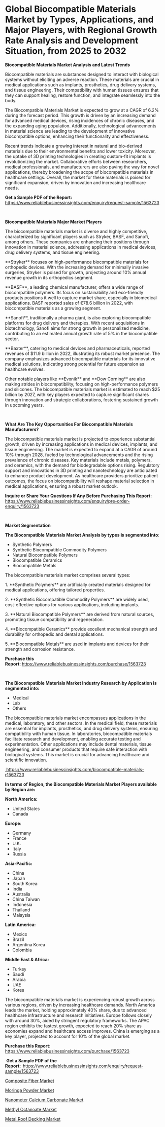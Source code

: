 <p><h1>Global Biocompatible Materials Market by Types, Applications, and Major Players, with Regional Growth Rate Analysis and Development Situation, from 2025 to 2032</h1></p><p><strong>Biocompatible Materials Market Analysis and Latest Trends</strong></p>
<p><p>Biocompatible materials are substances designed to interact with biological systems without eliciting an adverse reaction. These materials are crucial in medical applications such as implants, prosthetics, drug delivery systems, and tissue engineering. Their compatibility with human tissues ensures that they can support healing, restore function, and integrate seamlessly into the body.</p><p>The Biocompatible Materials Market is expected to grow at a CAGR of 6.2% during the forecast period. This growth is driven by an increasing demand for advanced medical devices, rising incidences of chronic diseases, and the expanding aging population. Additionally, technological advancements in material science are leading to the development of innovative biocompatible options, enhancing their functionality and effectiveness.</p><p>Recent trends indicate a growing interest in natural and bio-derived materials due to their environmental benefits and lower toxicity. Moreover, the uptake of 3D printing technologies in creating custom-fit implants is revolutionizing the market. Collaborative efforts between researchers, medical professionals, and manufacturers are also paving the way for novel applications, thereby broadening the scope of biocompatible materials in healthcare settings. Overall, the market for these materials is poised for significant expansion, driven by innovation and increasing healthcare needs.</p></p>
<p><strong>Get a Sample PDF of the Report:&nbsp;</strong> <a href="https://www.reliablebusinessinsights.com/enquiry/request-sample/1563723?utm_campaign=2146&utm_medium=2&utm_source=Github&utm_content=ia&utm_term=30012025&utm_id=biocompatible-materials">https://www.reliablebusinessinsights.com/enquiry/request-sample/1563723</a></p>
<p>&nbsp;</p>
<p><strong>Biocompatible Materials Major Market Players</strong></p>
<p><p>The biocompatible materials market is diverse and highly competitive, characterized by significant players such as Stryker, BASF, and Sanofi, among others. These companies are enhancing their positions through innovation in material science, addressing applications in medical devices, drug delivery systems, and tissue engineering.</p><p>**Stryker** focuses on high-performance biocompatible materials for orthopedic devices. With the increasing demand for minimally invasive surgeries, Stryker is poised for growth, projecting around 10% annual revenue growth in its orthopedics segment.</p><p>**BASF**, a leading chemical manufacturer, offers a wide range of biocompatible polymers. Its focus on sustainability and eco-friendly products positions it well to capture market share, especially in biomedical applications. BASF reported sales of €78.6 billion in 2022, with biocompatible materials as a growing segment.</p><p>**Sanofi**, traditionally a pharma giant, is also exploring biocompatible platforms for drug delivery and therapies. With recent acquisitions in biotechnology, Sanofi aims for strong growth in personalized medicine, contributing to an estimated annual growth rate of 5% in the biocompatible sector.</p><p>**Baxter**, catering to medical devices and pharmaceuticals, reported revenues of $11.9 billion in 2022, illustrating its robust market presence. The company emphasizes advanced biocompatible materials for its innovative medical solutions, indicating strong potential for future expansion as healthcare evolves.</p><p>Other notable players like **Evonik** and **Dow Corning** are also making strides in biocompatibility, focusing on high-performance polymers and silicones. The biocompatible materials market is estimated to reach $25 billion by 2027, with key players expected to capture significant shares through innovation and strategic collaborations, fostering sustained growth in upcoming years.</p></p>
<p>&nbsp;</p>
<p><strong>What Are The Key Opportunities For Biocompatible Materials Manufacturers?</strong></p>
<p><p>The biocompatible materials market is projected to experience substantial growth, driven by increasing applications in medical devices, implants, and tissue engineering. The market is expected to expand at a CAGR of around 10% through 2028, fueled by technological advancements and the rising prevalence of chronic diseases. Key materials include metals, polymers, and ceramics, with the demand for biodegradable options rising. Regulatory support and innovations in 3D printing and nanotechnology are anticipated to enhance product development. As healthcare providers prioritize patient outcomes, the focus on biocompatibility will reshape material selection in medical applications, ensuring a robust market outlook.</p></p>
<p><strong>Inquire or Share Your Questions If Any Before Purchasing This Report:</strong> <a href="https://www.reliablebusinessinsights.com/enquiry/pre-order-enquiry/1563723?utm_campaign=2146&utm_medium=2&utm_source=Github&utm_content=ia&utm_term=30012025&utm_id=biocompatible-materials">https://www.reliablebusinessinsights.com/enquiry/pre-order-enquiry/1563723</a></p>
<p>&nbsp;</p>
<p><strong>Market Segmentation</strong></p>
<p><strong>The Biocompatible Materials Market Analysis by types is segmented into:</strong></p>
<p><ul><li>Synthetic Polymers</li><li>Synthetic Biocompatible Commodity Polymers</li><li>Natural Biocompatible Polymers</li><li>Biocompatible Ceramics</li><li>Biocompatible Metals</li></ul></p>
<p><p>The biocompatible materials market comprises several types: </p><p>1. **Synthetic Polymers** are artificially created materials designed for medical applications, offering tailored properties. </p><p>2. **Synthetic Biocompatible Commodity Polymers** are widely used, cost-effective options for various applications, including implants. </p><p>3. **Natural Biocompatible Polymers** are derived from natural sources, promoting tissue compatibility and regeneration. </p><p>4. **Biocompatible Ceramics** provide excellent mechanical strength and durability for orthopedic and dental applications. </p><p>5. **Biocompatible Metals** are used in implants and devices for their strength and corrosion resistance.</p></p>
<p><strong>Purchase this Report:&nbsp;</strong><a href="https://www.reliablebusinessinsights.com/purchase/1563723?utm_campaign=2146&utm_medium=2&utm_source=Github&utm_content=ia&utm_term=30012025&utm_id=biocompatible-materials">https://www.reliablebusinessinsights.com/purchase/1563723</a></p>
<p>&nbsp;</p>
<p><strong>The Biocompatible Materials Market Industry Research by Application is segmented into:</strong></p>
<p><ul><li>Medical</li><li>Lab</li><li>Others</li></ul></p>
<p><p>The biocompatible materials market encompasses applications in the medical, laboratory, and other sectors. In the medical field, these materials are essential for implants, prosthetics, and drug delivery systems, ensuring compatibility with human tissue. In laboratories, biocompatible materials facilitate research and development, enabling accurate testing and experimentation. Other applications may include dental materials, tissue engineering, and consumer products that require safe interaction with biological systems. This market is crucial for advancing healthcare and scientific innovation.</p></p>
<p><a href="https://www.reliablebusinessinsights.com/biocompatible-materials-r1563723?utm_campaign=2146&utm_medium=2&utm_source=Github&utm_content=ia&utm_term=30012025&utm_id=biocompatible-materials">&nbsp;https://www.reliablebusinessinsights.com/biocompatible-materials-r1563723</a></p>
<p><strong>In terms of Region, the Biocompatible Materials Market Players available by Region are:</strong></p>
<p>
    <p> <strong> North America: </strong>
        <ul>
            <li>United States</li>
            <li>Canada</li>
        </ul>
        </p> 
    <p> <strong> Europe: </strong>
        <ul>
            <li>Germany</li>
            <li>France</li>
            <li>U.K.</li>
            <li>Italy</li>
            <li>Russia</li>
        </ul>
        </p> 
    <p> <strong> Asia-Pacific: </strong>
        <ul>
            <li>China</li>
            <li>Japan</li>
            <li>South Korea</li>
            <li>India</li>
            <li>Australia</li>
            <li>China Taiwan</li>
            <li>Indonesia</li>
            <li>Thailand</li>
            <li>Malaysia</li>
        </ul>
        </p> 
    <p> <strong> Latin America: </strong>
        <ul>
            <li>Mexico</li>
            <li>Brazil</li>
            <li>Argentina Korea</li>
            <li>Colombia</li>
        </ul>
        </p> 
    <p> <strong> Middle East & Africa: </strong>
        <ul>
            <li>Turkey</li>
            <li>Saudi</li>
            <li>Arabia</li>
            <li>UAE</li>
            <li>Korea</li>
        </ul>
    </p>
    </p>
<p><p>The biocompatible materials market is experiencing robust growth across various regions, driven by increasing healthcare demands. North America leads the market, holding approximately 40% share, due to advanced healthcare infrastructure and research initiatives. Europe follows closely with around 30%, aided by stringent regulatory frameworks. The APAC region exhibits the fastest growth, expected to reach 20% share as economies expand and healthcare access improves. China is emerging as a key player, projected to account for 10% of the global market.</p></p>
<p><strong>Purchase this Report: </strong><a href="https://www.reliablebusinessinsights.com/purchase/1563723?utm_campaign=2146&utm_medium=2&utm_source=Github&utm_content=ia&utm_term=30012025&utm_id=biocompatible-materials">https://www.reliablebusinessinsights.com/purchase/1563723</a></p>
<p>&nbsp;<strong>Get a Sample PDF of the Report:&nbsp;&nbsp;</strong><a href="https://www.reliablebusinessinsights.com/enquiry/request-sample/1563723?utm_campaign=2146&utm_medium=2&utm_source=Github&utm_content=ia&utm_term=30012025&utm_id=biocompatible-materials">https://www.reliablebusinessinsights.com/enquiry/request-sample/1563723</a></p>
<p><strong></strong></p>
<p><p><a href="https://github.com/klindsey95/Market-Research-Report-List-1/blob/main/composite-fiber-market.md?utm_campaign=2146&utm_medium=2&utm_source=Github&utm_content=ia&utm_term=30012025&utm_id=biocompatible-materials">Composite Fiber Market</a></p><p><a href="https://github.com/steidmindy199393/Market-Research-Report-List-1/blob/main/moringa-powder-market.md?utm_campaign=2146&utm_medium=2&utm_source=Github&utm_content=ia&utm_term=30012025&utm_id=biocompatible-materials">Moringa Powder Market</a></p><p><a href="https://github.com/mayabungard8092/Market-Research-Report-List-1/blob/main/nanometer-calcium-carbonate-market.md?utm_campaign=2146&utm_medium=2&utm_source=Github&utm_content=ia&utm_term=30012025&utm_id=biocompatible-materials">Nanometer Calcium Carbonate Market</a></p><p><a href="https://github.com/ivannakkaiivanna82/Market-Research-Report-List-1/blob/main/methyl-octanoate-market.md?utm_campaign=2146&utm_medium=2&utm_source=Github&utm_content=ia&utm_term=30012025&utm_id=biocompatible-materials">Methyl Octanoate Market</a></p><p><a href="https://github.com/yazminwollma30/Market-Research-Report-List-1/blob/main/metal-roof-decking-market.md?utm_campaign=2146&utm_medium=2&utm_source=Github&utm_content=ia&utm_term=30012025&utm_id=biocompatible-materials">Metal Roof Decking Market</a></p></p>